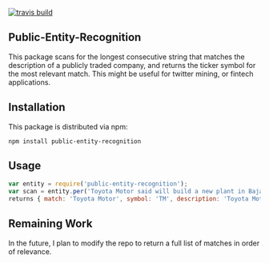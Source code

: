 [![travis build](https://img.shields.io/travis/andrewnaeve/Public-Entity-Recognition.svg)](https://travis-ci.org/andrewnaeve/Public-Entity-Recognition)

## Public-Entity-Recognition

This package scans for the longest consecutive string that matches the description of a publicly traded company, and returns the ticker symbol for the most relevant match. 
This might be useful for twitter mining, or fintech applications.

## Installation
This package is distributed via npm:
```
npm install public-entity-recognition
```

## Usage
```javascript
var entity = require('public-entity-recognition');
var scan = entity.per('Toyota Motor said will build a new plant in Baja, Mexico, to build Corolla cars for U.S. NO WAY! Build plant in U.S. or pay big border tax.');
returns { match: 'Toyota Motor', symbol: 'TM', description: 'Toyota Motor Corp Ltd Ord', relevance: 0.4 }
```
## Remaining Work
In the future, I plan to modify the repo to return a full list of matches in order of relevance. 